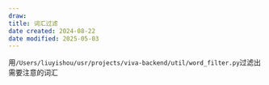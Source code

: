 ```yaml
---
draw:
title: 词汇过滤
date created: 2024-08-22
date modified: 2025-05-03
---
```


用`/Users/liuyishou/usr/projects/viva-backend/util/word_filter.py`过滤出需要注意的词汇
